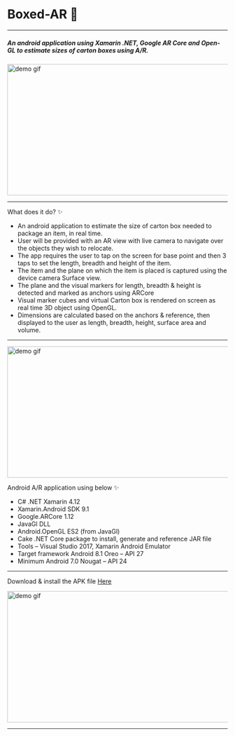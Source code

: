 # Boxed-AR  :tada: 
---
##### An android application using Xamarin .NET, Google AR Core and Open-GL to estimate sizes of carton boxes using A/R.
<img alt="demo gif" src="https://github.com/vijayanandpg6/Boxed-AR/blob/main/files/walk-through1.gif" width="600" height="300" />

---
What does it do? :sparkles:
* An android application to estimate the size of carton box needed to package an item, in real time.
* User will be provided with an AR view with live camera to navigate over the objects they wish to relocate.
* The app requires the user to tap on the screen for base point and then 3 taps to set the length, breadth and height of the item.
* The item and the plane on which the item is placed is captured using the device camera Surface view.
* The plane and the visual markers for length, breadth & height is detected and marked as anchors using ARCore
* Visual marker cubes and virtual Carton box is rendered on screen as real time 3D object  using OpenGL.
* Dimensions are calculated based on the anchors & reference, then displayed to the user as length, breadth, height, surface area and volume.
---
<img alt="demo gif" src="https://github.com/vijayanandpg6/Boxed-AR/blob/main/files/walk-through2.gif" width="600" height="300" />

Android A/R application using below :sparkles:
* C# .NET Xamarin 4.12
* Xamarin.Android SDK 9.1
* Google.ARCore 1.12
* JavaGl DLL
* Android.OpenGL ES2 (from JavaGl)
* Cake .NET Core package to install, generate and reference JAR file 
* Tools – Visual Studio 2017, Xamarin Android Emulator
* Target framework Android 8.1 Oreo – API 27
* Minimum Android 7.0 Nougat – API 24
---
Download & install the APK file <a id="raw-url" href="https://github.com/vijayanandpg6/Boxed-AR/blob/main/files/Squad.BoxedAR.apk">Here</a>

<img alt="demo gif" src="https://github.com/vijayanandpg6/Boxed-AR/blob/main/files/walk-through3.gif" width="600" height="300" />

---
